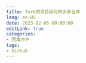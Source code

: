 ```yaml
---
title: fork的项目如何同步原仓库
lang: en-US
date: 2023-02-05 00:00:00
editLink: true
categories: 
- 困难冲冲
tags: 
- Github
---
```


<simple-img src="https://gitee.com/zackzhengxy/picGallery/raw/main/imgs/fork的项目如何同步原仓库.png"/>
